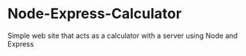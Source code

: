 # Node-Express-Calculator
Simple web site that acts as a calculator with a server using Node and Express
